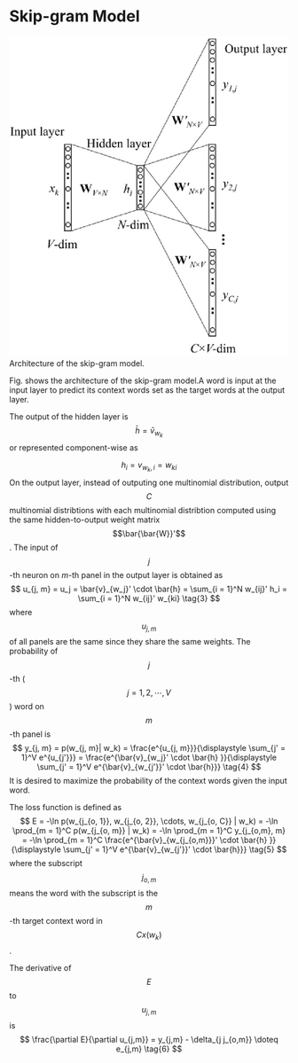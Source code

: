 # Skip-gram Model

![](/assets/skip_gram_model.png)Architecture of the skip-gram model.

Fig. shows the architecture of the skip-gram model.A word is input at the input layer to predict its context words set as the target words at the output layer.

The output of the hidden layer is
$$
\bar{h} = \bar{v}_{w_k} \tag{1}
$$
or represented component-wise as
 
$$
h_i = v_{w_k, i} = w_{ki} \tag{2}
$$
On the output layer, instead of outputing one multinomial distribution, output $$C$$ multinomial distribtions with each multinomial distribtion computed using the same hidden-to-output weight matrix $$\bar{\bar{W}}'$$. The input of $$j$$-th neuron on $m$-th panel in the output layer is obtained as 
$$
u_{j, m} = u_j = \bar{v}_{w_j}' \cdot \bar{h} = \sum_{i = 1}^N w_{ij}' h_i = \sum_{i = 1}^N w_{ij}' w_{ki} \tag{3}
$$
where $$u_{j, m}$$ of all panels are the same since they share the same weights. The probability of $$j$$-th \($$j = 1, 2, \cdots, V$$\) word on $$m$$-th panel is 
$$
y_{j, m} = p(w_{j, m}| w_k) = \frac{e^{u_{j, m}}}{\displaystyle \sum_{j' = 1}^V e^{u_{j'}}}
 = \frac{e^{\bar{v}_{w_j}' \cdot \bar{h} }}{\displaystyle \sum_{j' = 1}^V e^{\bar{v}_{w_{j'}}' \cdot \bar{h}}} \tag{4}
$$
It is desired to maximize the probability of the context words given the input word.

The loss function is defined as
$$
E = -\ln p(w_{j_{o, 1}}, w_{j_{o, 2}}, \cdots, w_{j_{o, C}} | w_k) = -\ln \prod_{m = 1}^C p(w_{j_{o, m}} | w_k)
= -\ln \prod_{m = 1}^C y_{j_{o,m}, m} = -\ln \prod_{m = 1}^C \frac{e^{\bar{v}_{w_{j_{o,m}}}' \cdot \bar{h} }}{\displaystyle \sum_{j' = 1}^V e^{\bar{v}_{w_{j'}}' \cdot \bar{h}}} \tag{5}
$$
where the subscript $$j_{o,m}$$ means the word with the subscript is the $$m$$-th target context word in $$Cx(w_k)$$.

The derivative of $$E$$  to $$u_{j,m}$$ is 
$$
\frac{\partial E}{\partial u_{j,m}} = y_{j,m} - \delta_{j j_{o,m}} \doteq e_{j,m} \tag{6}
$$


